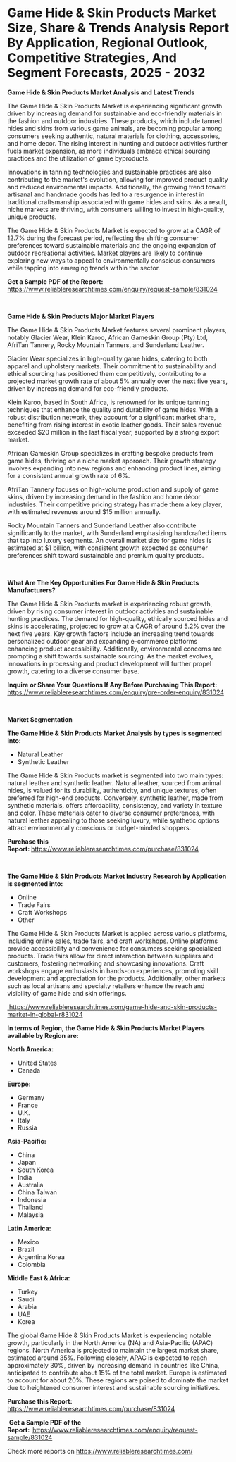 <p><h1>Game Hide & Skin Products Market Size, Share & Trends Analysis Report By Application, Regional Outlook, Competitive Strategies, And Segment Forecasts, 2025 - 2032</h1></p><p><strong>Game Hide & Skin Products Market Analysis and Latest Trends</strong></p>
<p><p>The Game Hide & Skin Products Market is experiencing significant growth driven by increasing demand for sustainable and eco-friendly materials in the fashion and outdoor industries. These products, which include tanned hides and skins from various game animals, are becoming popular among consumers seeking authentic, natural materials for clothing, accessories, and home decor. The rising interest in hunting and outdoor activities further fuels market expansion, as more individuals embrace ethical sourcing practices and the utilization of game byproducts.</p><p>Innovations in tanning technologies and sustainable practices are also contributing to the market's evolution, allowing for improved product quality and reduced environmental impacts. Additionally, the growing trend toward artisanal and handmade goods has led to a resurgence in interest in traditional craftsmanship associated with game hides and skins. As a result, niche markets are thriving, with consumers willing to invest in high-quality, unique products.</p><p>The Game Hide & Skin Products Market is expected to grow at a CAGR of 12.7% during the forecast period, reflecting the shifting consumer preferences toward sustainable materials and the ongoing expansion of outdoor recreational activities. Market players are likely to continue exploring new ways to appeal to environmentally conscious consumers while tapping into emerging trends within the sector.</p></p>
<p><strong>Get a Sample PDF of the Report:&nbsp;</strong> <a href="https://www.reliableresearchtimes.com/enquiry/request-sample/831024?utm_campaign=3087&utm_medium=2&utm_source=Github&utm_content=ia&utm_term=25032025&utm_id=game-hide-skin-products">https://www.reliableresearchtimes.com/enquiry/request-sample/831024</a></p>
<p>&nbsp;</p>
<p><strong>Game Hide & Skin Products Major Market Players</strong></p>
<p><p>The Game Hide & Skin Products Market features several prominent players, notably Glacier Wear, Klein Karoo, African Gameskin Group (Pty) Ltd, AfriTan Tannery, Rocky Mountain Tanners, and Sunderland Leather. </p><p>Glacier Wear specializes in high-quality game hides, catering to both apparel and upholstery markets. Their commitment to sustainability and ethical sourcing has positioned them competitively, contributing to a projected market growth rate of about 5% annually over the next five years, driven by increasing demand for eco-friendly products.</p><p>Klein Karoo, based in South Africa, is renowned for its unique tanning techniques that enhance the quality and durability of game hides. With a robust distribution network, they account for a significant market share, benefiting from rising interest in exotic leather goods. Their sales revenue exceeded $20 million in the last fiscal year, supported by a strong export market.</p><p>African Gameskin Group specializes in crafting bespoke products from game hides, thriving on a niche market approach. Their growth strategy involves expanding into new regions and enhancing product lines, aiming for a consistent annual growth rate of 6%. </p><p>AfriTan Tannery focuses on high-volume production and supply of game skins, driven by increasing demand in the fashion and home décor industries. Their competitive pricing strategy has made them a key player, with estimated revenues around $15 million annually.</p><p>Rocky Mountain Tanners and Sunderland Leather also contribute significantly to the market, with Sunderland emphasizing handcrafted items that tap into luxury segments. An overall market size for game hides is estimated at $1 billion, with consistent growth expected as consumer preferences shift toward sustainable and premium quality products.</p></p>
<p>&nbsp;</p>
<p><strong>What Are The Key Opportunities For Game Hide & Skin Products Manufacturers?</strong></p>
<p><p>The Game Hide & Skin Products market is experiencing robust growth, driven by rising consumer interest in outdoor activities and sustainable hunting practices. The demand for high-quality, ethically sourced hides and skins is accelerating, projected to grow at a CAGR of around 5.2% over the next five years. Key growth factors include an increasing trend towards personalized outdoor gear and expanding e-commerce platforms enhancing product accessibility. Additionally, environmental concerns are prompting a shift towards sustainable sourcing. As the market evolves, innovations in processing and product development will further propel growth, catering to a diverse consumer base.</p></p>
<p><strong>Inquire or Share Your Questions If Any Before Purchasing This Report:</strong> <a href="https://www.reliableresearchtimes.com/enquiry/pre-order-enquiry/831024?utm_campaign=3087&utm_medium=2&utm_source=Github&utm_content=ia&utm_term=25032025&utm_id=game-hide-skin-products">https://www.reliableresearchtimes.com/enquiry/pre-order-enquiry/831024</a></p>
<p>&nbsp;</p>
<p><strong>Market Segmentation</strong></p>
<p><strong>The Game Hide & Skin Products Market Analysis by types is segmented into:</strong></p>
<p><ul><li>Natural Leather</li><li>Synthetic Leather</li></ul></p>
<p><p>The Game Hide & Skin Products market is segmented into two main types: natural leather and synthetic leather. Natural leather, sourced from animal hides, is valued for its durability, authenticity, and unique textures, often preferred for high-end products. Conversely, synthetic leather, made from synthetic materials, offers affordability, consistency, and variety in texture and color. These materials cater to diverse consumer preferences, with natural leather appealing to those seeking luxury, while synthetic options attract environmentally conscious or budget-minded shoppers.</p></p>
<p><strong>Purchase this Report:&nbsp;</strong><a href="https://www.reliableresearchtimes.com/purchase/831024?utm_campaign=3087&utm_medium=2&utm_source=Github&utm_content=ia&utm_term=25032025&utm_id=game-hide-skin-products">https://www.reliableresearchtimes.com/purchase/831024</a></p>
<p>&nbsp;</p>
<p><strong>The Game Hide & Skin Products Market Industry Research by Application is segmented into:</strong></p>
<p><ul><li>Online</li><li>Trade Fairs</li><li>Craft Workshops</li><li>Other</li></ul></p>
<p><p>The Game Hide & Skin Products Market is applied across various platforms, including online sales, trade fairs, and craft workshops. Online platforms provide accessibility and convenience for consumers seeking specialized products. Trade fairs allow for direct interaction between suppliers and customers, fostering networking and showcasing innovations. Craft workshops engage enthusiasts in hands-on experiences, promoting skill development and appreciation for the products. Additionally, other markets such as local artisans and specialty retailers enhance the reach and visibility of game hide and skin offerings.</p></p>
<p><a href="https://www.reliableresearchtimes.com/game-hide-and-skin-products-market-in-global-r831024?utm_campaign=3087&utm_medium=2&utm_source=Github&utm_content=ia&utm_term=25032025&utm_id=game-hide-skin-products">&nbsp;https://www.reliableresearchtimes.com/game-hide-and-skin-products-market-in-global-r831024</a></p>
<p><strong>In terms of Region, the Game Hide & Skin Products Market Players available by Region are:</strong></p>
<p>
    <p> <strong> North America: </strong>
        <ul>
            <li>United States</li>
            <li>Canada</li>
        </ul>
        </p> 
    <p> <strong> Europe: </strong>
        <ul>
            <li>Germany</li>
            <li>France</li>
            <li>U.K.</li>
            <li>Italy</li>
            <li>Russia</li>
        </ul>
        </p> 
    <p> <strong> Asia-Pacific: </strong>
        <ul>
            <li>China</li>
            <li>Japan</li>
            <li>South Korea</li>
            <li>India</li>
            <li>Australia</li>
            <li>China Taiwan</li>
            <li>Indonesia</li>
            <li>Thailand</li>
            <li>Malaysia</li>
        </ul>
        </p> 
    <p> <strong> Latin America: </strong>
        <ul>
            <li>Mexico</li>
            <li>Brazil</li>
            <li>Argentina Korea</li>
            <li>Colombia</li>
        </ul>
        </p> 
    <p> <strong> Middle East & Africa: </strong>
        <ul>
            <li>Turkey</li>
            <li>Saudi</li>
            <li>Arabia</li>
            <li>UAE</li>
            <li>Korea</li>
        </ul>
    </p>
    </p>
<p><p>The global Game Hide & Skin Products Market is experiencing notable growth, particularly in the North America (NA) and Asia-Pacific (APAC) regions. North America is projected to maintain the largest market share, estimated around 35%. Following closely, APAC is expected to reach approximately 30%, driven by increasing demand in countries like China, anticipated to contribute about 15% of the total market. Europe is estimated to account for about 20%. These regions are poised to dominate the market due to heightened consumer interest and sustainable sourcing initiatives.</p></p>
<p><strong>Purchase this Report: </strong><a href="https://www.reliableresearchtimes.com/purchase/831024?utm_campaign=3087&utm_medium=2&utm_source=Github&utm_content=ia&utm_term=25032025&utm_id=game-hide-skin-products">https://www.reliableresearchtimes.com/purchase/831024</a></p>
<p>&nbsp;<strong>Get a Sample PDF of the Report:&nbsp;&nbsp;</strong><a href="https://www.reliableresearchtimes.com/enquiry/request-sample/831024?utm_campaign=3087&utm_medium=2&utm_source=Github&utm_content=ia&utm_term=25032025&utm_id=game-hide-skin-products">https://www.reliableresearchtimes.com/enquiry/request-sample/831024</a></p>
<p><strong></strong></p>
<p>Check more reports on <a href="https://www.reliableresearchtimes.com/?utm_campaign=3087&utm_medium=2&utm_source=Github&utm_content=ia&utm_term=25032025&utm_id=game-hide-skin-products">https://www.reliableresearchtimes.com/</a></p>